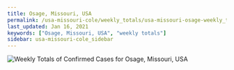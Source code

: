 ```yaml
---
title: Osage, Missouri, USA
permalink: /usa-missouri-cole/weekly_totals/usa-missouri-osage-weekly_totals.html
last_updated: Jan 16, 2021
keywords: ["Osage, Missouri, USA", "weekly totals"]
sidebar: usa-missouri-cole_sidebar
---
```


![Weekly Totals of Confirmed Cases for Osage, Missouri, USA](/covid_tracker/images/graphs/usa-missouri-osage-weekly_totals_graph.png)
